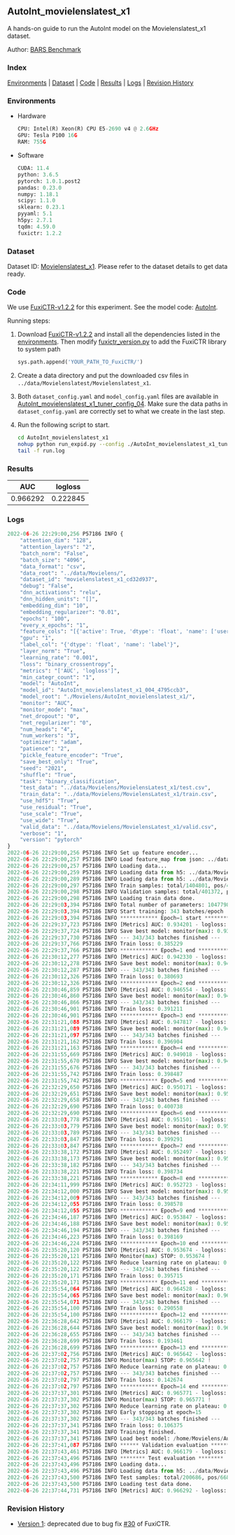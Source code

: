 ## AutoInt_movielenslatest_x1

A hands-on guide to run the AutoInt model on the Movielenslatest_x1 dataset.

Author: [BARS Benchmark](https://github.com/reczoo/BARS/blob/main/CITATION)

### Index

[Environments](#Environments) | [Dataset](#Dataset) | [Code](#Code) | [Results](#Results) | [Logs](#Logs) | [Revision History](#Revision-History)

### Environments

+ Hardware
  
  ```python
  CPU: Intel(R) Xeon(R) CPU E5-2690 v4 @ 2.6GHz
  GPU: Tesla P100 16G
  RAM: 755G
  ```

+ Software
  
  ```python
  CUDA: 11.4
  python: 3.6.5
  pytorch: 1.0.1.post2
  pandas: 0.23.0
  numpy: 1.18.1
  scipy: 1.1.0
  sklearn: 0.23.1
  pyyaml: 5.1
  h5py: 2.7.1
  tqdm: 4.59.0
  fuxictr: 1.2.2
  ```

### Dataset

Dataset ID: [Movielenslatest_x1](https://github.com/openbenchmark/BARS/blob/master/ctr_prediction/datasets/Movielenslatest#Movielenslatest_x1). Please refer to the dataset details to get data ready.

### Code

We use [FuxiCTR-v1.2.2](https://github.com/reczoo/FuxiCTR/tree/v1.2.2) for this experiment. See the model code: [AutoInt](https://github.com/reczoo/FuxiCTR/blob/v1.2.2/fuxictr/pytorch/models/AutoInt.py).

Running steps:

1. Download [FuxiCTR-v1.2.2](https://github.com/reczoo/FuxiCTR/archive/refs/tags/v1.2.2.zip) and install all the dependencies listed in the [environments](#environments). Then modify [fuxictr_version.py](./fuxictr_version.py#L3) to add the FuxiCTR library to system path
   
   ```python
   sys.path.append('YOUR_PATH_TO_FuxiCTR/')
   ```

2. Create a data directory and put the downloaded csv files in `../data/Movielenslatest/Movielenslatest_x1`.

3. Both `dataset_config.yaml` and `model_config.yaml` files are available in [AutoInt_movielenslatest_x1_tuner_config_04](./AutoInt_movielenslatest_x1_tuner_config_04). Make sure the data paths in `dataset_config.yaml` are correctly set to what we create in the last step.

4. Run the following script to start.
   
   ```bash
   cd AutoInt_movielenslatest_x1
   nohup python run_expid.py --config ./AutoInt_movielenslatest_x1_tuner_config_04 --expid AutoInt_movielenslatest_x1_004_4795ccb3 --gpu 0 > run.log &
   tail -f run.log
   ```

### Results

| AUC      | logloss  |
|:--------:|:--------:|
| 0.966292 | 0.222845 |

### Logs

```python
2022-06-26 22:29:00,256 P57186 INFO {
    "attention_dim": "128",
    "attention_layers": "2",
    "batch_norm": "False",
    "batch_size": "4096",
    "data_format": "csv",
    "data_root": "../data/Movielens/",
    "dataset_id": "movielenslatest_x1_cd32d937",
    "debug": "False",
    "dnn_activations": "relu",
    "dnn_hidden_units": "[]",
    "embedding_dim": "10",
    "embedding_regularizer": "0.01",
    "epochs": "100",
    "every_x_epochs": "1",
    "feature_cols": "[{'active': True, 'dtype': 'float', 'name': ['user_id', 'item_id', 'tag_id'], 'type': 'categorical'}]",
    "gpu": "1",
    "label_col": "{'dtype': 'float', 'name': 'label'}",
    "layer_norm": "True",
    "learning_rate": "0.001",
    "loss": "binary_crossentropy",
    "metrics": "['AUC', 'logloss']",
    "min_categr_count": "1",
    "model": "AutoInt",
    "model_id": "AutoInt_movielenslatest_x1_004_4795ccb3",
    "model_root": "./Movielens/AutoInt_movielenslatest_x1/",
    "monitor": "AUC",
    "monitor_mode": "max",
    "net_dropout": "0",
    "net_regularizer": "0",
    "num_heads": "4",
    "num_workers": "3",
    "optimizer": "adam",
    "patience": "2",
    "pickle_feature_encoder": "True",
    "save_best_only": "True",
    "seed": "2021",
    "shuffle": "True",
    "task": "binary_classification",
    "test_data": "../data/Movielens/MovielensLatest_x1/test.csv",
    "train_data": "../data/Movielens/MovielensLatest_x1/train.csv",
    "use_hdf5": "True",
    "use_residual": "True",
    "use_scale": "True",
    "use_wide": "True",
    "valid_data": "../data/Movielens/MovielensLatest_x1/valid.csv",
    "verbose": "1",
    "version": "pytorch"
}
2022-06-26 22:29:00,256 P57186 INFO Set up feature encoder...
2022-06-26 22:29:00,257 P57186 INFO Load feature_map from json: ../data/Movielens/movielenslatest_x1_cd32d937/feature_map.json
2022-06-26 22:29:00,257 P57186 INFO Loading data...
2022-06-26 22:29:00,259 P57186 INFO Loading data from h5: ../data/Movielens/movielenslatest_x1_cd32d937/train.h5
2022-06-26 22:29:00,289 P57186 INFO Loading data from h5: ../data/Movielens/movielenslatest_x1_cd32d937/valid.h5
2022-06-26 22:29:00,297 P57186 INFO Train samples: total/1404801, pos/467878, neg/936923, ratio/33.31%, blocks/1
2022-06-26 22:29:00,298 P57186 INFO Validation samples: total/401372, pos/134225, neg/267147, ratio/33.44%, blocks/1
2022-06-26 22:29:00,298 P57186 INFO Loading train data done.
2022-06-26 22:29:03,394 P57186 INFO Total number of parameters: 1047798.
2022-06-26 22:29:03,394 P57186 INFO Start training: 343 batches/epoch
2022-06-26 22:29:03,394 P57186 INFO ************ Epoch=1 start ************
2022-06-26 22:29:37,723 P57186 INFO [Metrics] AUC: 0.934201 - logloss: 0.289476
2022-06-26 22:29:37,724 P57186 INFO Save best model: monitor(max): 0.934201
2022-06-26 22:29:37,730 P57186 INFO --- 343/343 batches finished ---
2022-06-26 22:29:37,766 P57186 INFO Train loss: 0.385229
2022-06-26 22:29:37,766 P57186 INFO ************ Epoch=1 end ************
2022-06-26 22:30:12,277 P57186 INFO [Metrics] AUC: 0.942330 - logloss: 0.269865
2022-06-26 22:30:12,278 P57186 INFO Save best model: monitor(max): 0.942330
2022-06-26 22:30:12,287 P57186 INFO --- 343/343 batches finished ---
2022-06-26 22:30:12,326 P57186 INFO Train loss: 0.380693
2022-06-26 22:30:12,326 P57186 INFO ************ Epoch=2 end ************
2022-06-26 22:30:46,859 P57186 INFO [Metrics] AUC: 0.946554 - logloss: 0.259702
2022-06-26 22:30:46,860 P57186 INFO Save best model: monitor(max): 0.946554
2022-06-26 22:30:46,866 P57186 INFO --- 343/343 batches finished ---
2022-06-26 22:30:46,901 P57186 INFO Train loss: 0.391211
2022-06-26 22:30:46,901 P57186 INFO ************ Epoch=3 end ************
2022-06-26 22:31:21,088 P57186 INFO [Metrics] AUC: 0.947817 - logloss: 0.256410
2022-06-26 22:31:21,089 P57186 INFO Save best model: monitor(max): 0.947817
2022-06-26 22:31:21,097 P57186 INFO --- 343/343 batches finished ---
2022-06-26 22:31:21,162 P57186 INFO Train loss: 0.396904
2022-06-26 22:31:21,163 P57186 INFO ************ Epoch=4 end ************
2022-06-26 22:31:55,669 P57186 INFO [Metrics] AUC: 0.949018 - logloss: 0.252803
2022-06-26 22:31:55,670 P57186 INFO Save best model: monitor(max): 0.949018
2022-06-26 22:31:55,676 P57186 INFO --- 343/343 batches finished ---
2022-06-26 22:31:55,742 P57186 INFO Train loss: 0.398487
2022-06-26 22:31:55,742 P57186 INFO ************ Epoch=5 end ************
2022-06-26 22:32:29,650 P57186 INFO [Metrics] AUC: 0.950171 - logloss: 0.249822
2022-06-26 22:32:29,651 P57186 INFO Save best model: monitor(max): 0.950171
2022-06-26 22:32:29,658 P57186 INFO --- 343/343 batches finished ---
2022-06-26 22:32:29,690 P57186 INFO Train loss: 0.400738
2022-06-26 22:32:29,690 P57186 INFO ************ Epoch=6 end ************
2022-06-26 22:33:03,778 P57186 INFO [Metrics] AUC: 0.951501 - logloss: 0.246198
2022-06-26 22:33:03,779 P57186 INFO Save best model: monitor(max): 0.951501
2022-06-26 22:33:03,789 P57186 INFO --- 343/343 batches finished ---
2022-06-26 22:33:03,847 P57186 INFO Train loss: 0.399291
2022-06-26 22:33:03,847 P57186 INFO ************ Epoch=7 end ************
2022-06-26 22:33:38,172 P57186 INFO [Metrics] AUC: 0.952497 - logloss: 0.244017
2022-06-26 22:33:38,173 P57186 INFO Save best model: monitor(max): 0.952497
2022-06-26 22:33:38,182 P57186 INFO --- 343/343 batches finished ---
2022-06-26 22:33:38,221 P57186 INFO Train loss: 0.398734
2022-06-26 22:33:38,221 P57186 INFO ************ Epoch=8 end ************
2022-06-26 22:34:11,999 P57186 INFO [Metrics] AUC: 0.952723 - logloss: 0.243133
2022-06-26 22:34:12,000 P57186 INFO Save best model: monitor(max): 0.952723
2022-06-26 22:34:12,009 P57186 INFO --- 343/343 batches finished ---
2022-06-26 22:34:12,055 P57186 INFO Train loss: 0.398578
2022-06-26 22:34:12,055 P57186 INFO ************ Epoch=9 end ************
2022-06-26 22:34:46,187 P57186 INFO [Metrics] AUC: 0.953847 - logloss: 0.240639
2022-06-26 22:34:46,188 P57186 INFO Save best model: monitor(max): 0.953847
2022-06-26 22:34:46,194 P57186 INFO --- 343/343 batches finished ---
2022-06-26 22:34:46,223 P57186 INFO Train loss: 0.398169
2022-06-26 22:34:46,224 P57186 INFO ************ Epoch=10 end ************
2022-06-26 22:35:20,120 P57186 INFO [Metrics] AUC: 0.953674 - logloss: 0.240539
2022-06-26 22:35:20,121 P57186 INFO Monitor(max) STOP: 0.953674 !
2022-06-26 22:35:20,122 P57186 INFO Reduce learning rate on plateau: 0.000100
2022-06-26 22:35:20,122 P57186 INFO --- 343/343 batches finished ---
2022-06-26 22:35:20,171 P57186 INFO Train loss: 0.395715
2022-06-26 22:35:20,171 P57186 INFO ************ Epoch=11 end ************
2022-06-26 22:35:54,064 P57186 INFO [Metrics] AUC: 0.964528 - logloss: 0.215387
2022-06-26 22:35:54,065 P57186 INFO Save best model: monitor(max): 0.964528
2022-06-26 22:35:54,071 P57186 INFO --- 343/343 batches finished ---
2022-06-26 22:35:54,100 P57186 INFO Train loss: 0.290558
2022-06-26 22:35:54,100 P57186 INFO ************ Epoch=12 end ************
2022-06-26 22:36:28,642 P57186 INFO [Metrics] AUC: 0.966179 - logloss: 0.223125
2022-06-26 22:36:28,644 P57186 INFO Save best model: monitor(max): 0.966179
2022-06-26 22:36:28,655 P57186 INFO --- 343/343 batches finished ---
2022-06-26 22:36:28,699 P57186 INFO Train loss: 0.193461
2022-06-26 22:36:28,699 P57186 INFO ************ Epoch=13 end ************
2022-06-26 22:37:02,756 P57186 INFO [Metrics] AUC: 0.965642 - logloss: 0.244505
2022-06-26 22:37:02,757 P57186 INFO Monitor(max) STOP: 0.965642 !
2022-06-26 22:37:02,757 P57186 INFO Reduce learning rate on plateau: 0.000010
2022-06-26 22:37:02,757 P57186 INFO --- 343/343 batches finished ---
2022-06-26 22:37:02,797 P57186 INFO Train loss: 0.142674
2022-06-26 22:37:02,797 P57186 INFO ************ Epoch=14 end ************
2022-06-26 22:37:37,301 P57186 INFO [Metrics] AUC: 0.965771 - logloss: 0.252204
2022-06-26 22:37:37,302 P57186 INFO Monitor(max) STOP: 0.965771 !
2022-06-26 22:37:37,302 P57186 INFO Reduce learning rate on plateau: 0.000001
2022-06-26 22:37:37,302 P57186 INFO Early stopping at epoch=15
2022-06-26 22:37:37,302 P57186 INFO --- 343/343 batches finished ---
2022-06-26 22:37:37,341 P57186 INFO Train loss: 0.106375
2022-06-26 22:37:37,341 P57186 INFO Training finished.
2022-06-26 22:37:37,341 P57186 INFO Load best model: /home/Movielens/AutoInt_movielenslatest_x1/movielenslatest_x1_cd32d937/AutoInt_movielenslatest_x1_004_4795ccb3.model
2022-06-26 22:37:41,087 P57186 INFO ****** Validation evaluation ******
2022-06-26 22:37:43,461 P57186 INFO [Metrics] AUC: 0.966179 - logloss: 0.223125
2022-06-26 22:37:43,496 P57186 INFO ******** Test evaluation ********
2022-06-26 22:37:43,496 P57186 INFO Loading data...
2022-06-26 22:37:43,496 P57186 INFO Loading data from h5: ../data/Movielens/movielenslatest_x1_cd32d937/test.h5
2022-06-26 22:37:43,500 P57186 INFO Test samples: total/200686, pos/66850, neg/133836, ratio/33.31%, blocks/1
2022-06-26 22:37:43,500 P57186 INFO Loading test data done.
2022-06-26 22:37:44,731 P57186 INFO [Metrics] AUC: 0.966292 - logloss: 0.222845
```

### Revision History

- [Version 1](https://github.com/openbenchmark/BARS/tree/88d3a0faa4565e975141ae89a52d35d3a8b56eda/ctr_prediction/benchmarks/AutoInt/AutoInt_movielenslatest_x1#autoint_movielenslatest_x1): deprecated due to bug fix [#30](https://github.com/reczoo/FuxiCTR/issues/30) of FuxiCTR.
